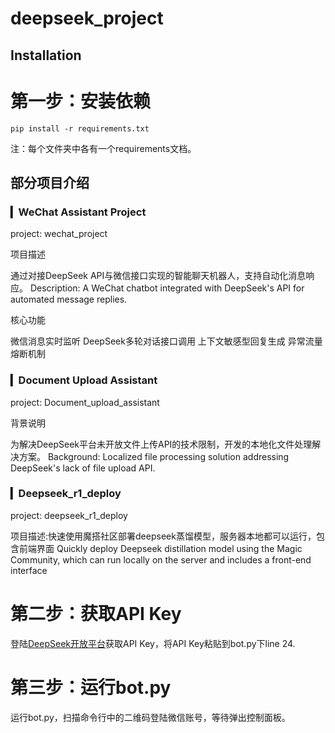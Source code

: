 # deepseek_project
## Installation

# 第一步：安装依赖
```shell
pip install -r requirements.txt
```

注：每个文件夹中各有一个requirements文档。

## 部分项目介绍

### ▎WeChat Assistant Project

project: wechat_project

项目描述

通过对接DeepSeek API与微信接口实现的智能聊天机器人，支持自动化消息响应。
Description: A WeChat chatbot integrated with DeepSeek's API for automated message replies.

核心功能

微信消息实时监听
DeepSeek多轮对话接口调用
上下文敏感型回复生成
异常流量熔断机制

### ▎Document Upload Assistant

project: Document_upload_assistant

背景说明

为解决DeepSeek平台未开放文件上传API的技术限制，开发的本地化文件处理解决方案。
Background: Localized file processing solution addressing DeepSeek's lack of file upload API.


### ▎Deepseek_r1_deploy

project: deepseek_r1_deploy

项目描述:快速使用魔搭社区部署deepseek蒸馏模型，服务器本地都可以运行，包含前端界面
Quickly deploy Deepseek distillation model using the Magic Community, which can run locally on the server and includes a front-end interface

# 第二步：获取API Key

登陆[DeepSeek开放平台](https://platform.deepseek.com/)获取API Key，将API Key粘贴到bot.py下line 24.

# 第三步：运行bot.py

运行bot.py，扫描命令行中的二维码登陆微信账号，等待弹出控制面板。
